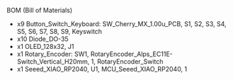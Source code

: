 BOM (Bill of Materials)

 - x9  Button_Switch_Keyboard: SW_Cherry_MX_1.00u_PCB, S1, S2, S3, S4, S5, S6, S7, S8, S9, Keyswitch
 - x10 Diode_DO-35
 - x1  OLED_128x32, J1
 - x1  Rotary_Encoder: SW1, RotaryEncoder_Alps_EC11E-Switch_Vertical_H20mm, 1, RotaryEncoder_Switch
 - x1  Seeed_XIAO_RP2040, U1, MCU_Seeed_XIAO_RP2040, 1
